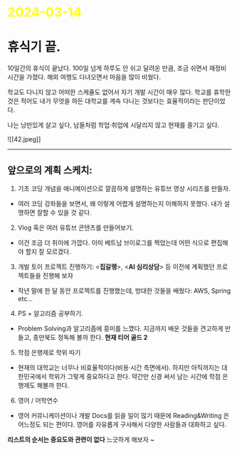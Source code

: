 # <span style="color:yellow">2024-03-14</span>

# 휴식기 끝.

10일간의 휴식이 끝났다. 100일 넘게 하루도 안 쉬고 달려온 만큼, 조금 쉬면서 재정비 시간을 가졌다.
해외 여행도 다녀오면서 마음을 많이 비웠다.

학교도 다니지 않고 어떠한 스케쥴도 없어서 자기 개발 시간이 매우 많다.
학교를 휴학한 것은 적어도 내가 무엇을 하든 대학교를 계속 다니는 것보다는 효율적이라는 판단이었다.

나는 낭만있게 살고 싶다, 남들처럼 학업·취업에 시달리지 않고 현재를 즐기고 싶다.

![[42.jpeg]]


- - -


## 앞으로의 계획 스케치:

1. 기초 코딩 개념을 애니메이션으로 깔끔하게 설명하는 유튜브 영상 시리즈를 만들자.
- 여러 코딩 강좌들을 보면서, 왜 이렇게 어렵게 설명하는지 이해하지 못했다. 내가 설명하면 잘할 수 있을 것 같다.

2. Vlog 혹은 여러 유튜브 콘텐츠를 만들어보기.
- 이건 조금 더 취미에 가깝다. 이미 베트남 브이로그를 찍었는데 어떤 식으로 편집해야 할지 잘 모르겠다.

3. 개발 토이 프로젝트 진행하기: <**집갈랭**>, <**AI 심리상담**> 등 이전에 계획했던 프로젝트들을 진행해 보자
- 작년 말에 한 달 동안 프로젝트를 진행했는데, 방대한 것들을 배웠다: AWS, Spring etc...

4. PS + 알고리즘 공부하기.
- Problem Solving과 알고리즘에 흥미를 느꼈다. 지금까지 배운 것들을 견고하게 만들고, 종만북도 정독해 볼까 한다. **현재 티어 골드 2**

5. 학점 은행제로 학위 따기
- 현재의 대학교는 너무나 비효율적이다(비용·시간 측면에서). 하지만 아직까지는 대한민국에서 학위가 그렇게 중요하다고 한다. 약간만 신경 써서 남는 시간에 학점 은행제도 해볼까 한다.

6. 영어 / 어학연수
- 영어 커뮤니케이션이나 개발 Docs를 읽을 일이 많기 때문에 Reading&Writing 은 어느정도 되는 편이다. 영어를 자유롭게 구사해서 다양한 사람들과 대화하고 싶다.


**리스트의 순서는 중요도와 관련이 없다**
느긋하게 해보자 ~